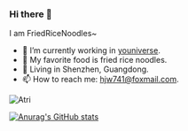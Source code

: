 ### Hi there 👋
I am FriedRiceNoodles~
- 🔭 I’m currently working in [youniverse](http://www.youniverse.com.cn/).
- 🍚 My favorite food is fried rice noodles.
- 📌 Living in Shenzhen, Guangdong.
- 📫 How to reach me: hjw741@foxmail.com.


![Atri](https://github.com/FriedRiceNoodles/FriedRiceNoodles/assets/53017934/18b1b892-ebbf-45f7-91a4-c4ce6527785e)



[![Anurag's GitHub stats](https://github-readme-stats.vercel.app/api?username=FriedRiceNoodles)](https://github.com/anuraghazra/github-readme-stats)

<!--
**FriedRiceNoodles/FriedRiceNoodles** is a ✨ _special_ ✨ repository because its `README.md` (this file) appears on your GitHub profile.

Here are some ideas to get you started:

- 🔭 I’m currently working on ...
- 🌱 I’m currently learning ...
- 👯 I’m looking to collaborate on ...
- 🤔 I’m looking for help with ...
- 💬 Ask me about ...
- 📫 How to reach me: ...
- 😄 Pronouns: ...
- ⚡ Fun fact: ...
-->
